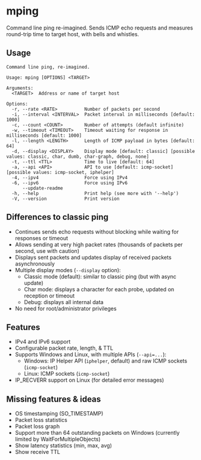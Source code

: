 # mping

Command line ping re-imagined. Sends ICMP echo requests and measures round-trip
time to target host, with bells and whistles.

## Usage

<!-- BEGIN CLI -->
```
Command line ping, re-imagined.

Usage: mping [OPTIONS] <TARGET>

Arguments:
  <TARGET>  Address or name of target host

Options:
  -r, --rate <RATE>          Number of packets per second
  -i, --interval <INTERVAL>  Packet interval in milliseconds [default: 1000]
  -c, --count <COUNT>        Number of attempts (default infinite)
  -w, --timeout <TIMEOUT>    Timeout waiting for response in milliseconds [default: 1000]
  -l, --length <LENGTH>      Length of ICMP payload in bytes [default: 64]
  -d, --display <DISPLAY>    Display mode [default: classic] [possible values: classic, char, dumb, char-graph, debug, none]
  -t, --ttl <TTL>            Time to live [default: 64]
  -a, --api <API>            API to use [default: icmp-socket] [possible values: icmp-socket, iphelper]
  -4, --ipv4                 Force using IPv4
  -6, --ipv6                 Force using IPv6
      --update-readme
  -h, --help                 Print help (see more with '--help')
  -V, --version              Print version

```
<!-- END CLI -->


## Differences to classic ping

- Continues sends echo requests without blocking while waiting for responses or timeout
- Allows sending at very high packet rates (thousands of packets per second, use with caution)
- Displays sent packets and updates display of received packets asynchronously
- Multiple display modes (`--display` option):
    - Classic mode (default): similar to classic ping (but with async update)
    - Char mode: displays a character for each probe, updated on reception or timeout
    - Debug: displays all internal data
- No need for root/administrator privileges

## Features

- IPv4 and IPv6 support
- Configurable packet rate, length, & TTL
- Supports Windows and Linux, with multiple APIs (`--api=...`):
    - Windows: IP Helper API (`iphelper`, default) and raw ICMP sockets (`icmp-socket`)
    - Linux: ICMP sockets (`icmp-socket`)
- IP_RECVERR support on Linux (for detailed error messages)

## Missing features & ideas

- OS timestamping (SO_TIMESTAMP)
- Packet loss statistics
- Packet loss graph
- Support more than 64 outstanding packets on Windows (currently limited by WaitForMultipleObjects)
- Show latency statistics (min, max, avg)
- Show receive TTL
